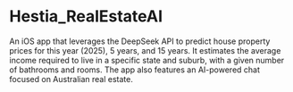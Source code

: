 # Hestia_RealEstateAI
An iOS app that leverages the DeepSeek API to predict house property prices for this year (2025), 5 years, and 15 years. It estimates the average income required to live in a specific state and suburb, with a given number of bathrooms and rooms. The app also features an AI-powered chat focused on Australian real estate.
